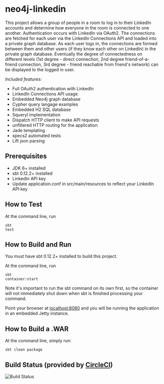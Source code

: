 neo4j-linkedin
==============

This project allows a group of people in a room to log in to their LinkedIn accounts and determine how everyone
in the room is connected to one another.  Authentication occurs with LinkedIn via OAuth2.  The connections are
fetched for each user via the LinkedIn Connections API and loaded into a private graph database.  As each user
logs in, the connections are formed between them and other users (if they know each other on LinkedIn) in the private
graph database.  Eventually the degree of connectedness on different levels (1st degree - direct connection, 2nd degree
friend-of-a-friend connection, 3rd degree - friend reachable from friend's network) can be displayed to the logged
in user.

*Included features:*
- Full OAuth2 authentication with LinkedIn
- LinkedIn Connections API usage
- Embedded Neo4j graph database
- Cypher query langage examples
- Embedded H2 SQL database
- Squeryl implementation
- Dispatch HTTP client to make API requests
- unfiltered HTTP routing for the application
- Jade templating
- specs2 automated tests
- Lift json parsing

Prerequisites
--------------------
- JDK 6+ installed
- sbt 0.12.2+ installed
- LinkedIn API key
- Update application.conf in src/main/resources to reflect your LinkedIn API key

How to Test
--------------------

At the command line, run

    sbt
    test

How to Build and Run
--------------------

You must have sbt 0.12.2+ installed to build this project.

At the command line, run

	sbt
	container:start

Note it's important to run the sbt command on its own first, so the container will not immediately shut down when sbt is finished processing your command.

Point your browser at [localhost:8080](http://localhost:8080/ "Your Machine") and you will be running the application in an embedded Jetty instance. 

How to Build a .WAR
-------------------
At the command line, simply run:

	sbt clean package	


Build Status (provided by [CircleCI](http://circleci.com/ "CircleCI"))
-----------------------------------
![Build Status](https://circleci.com/gh/neilshannon/neo4j-linkedin.png?circle-token=48eab09c392f21b57fef5f79851a756854dd0467)
